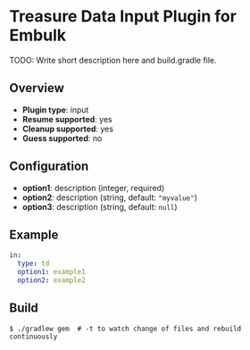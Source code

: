 # Treasure Data Input Plugin for Embulk

TODO: Write short description here and build.gradle file.

## Overview

* **Plugin type**: input
* **Resume supported**: yes
* **Cleanup supported**: yes
* **Guess supported**: no

## Configuration

- **option1**: description (integer, required)
- **option2**: description (string, default: `"myvalue"`)
- **option3**: description (string, default: `null`)

## Example

```yaml
in:
  type: td
  option1: example1
  option2: example2
```


## Build

```
$ ./gradlew gem  # -t to watch change of files and rebuild continuously
```
